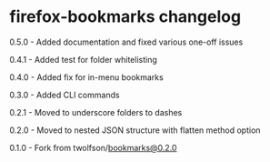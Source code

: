 # firefox-bookmarks changelog
0.5.0 - Added documentation and fixed various one-off issues

0.4.1 - Added test for folder whitelisting

0.4.0 - Added fix for in-menu bookmarks

0.3.0 - Added CLI commands

0.2.1 - Moved to underscore folders to dashes

0.2.0 - Moved to nested JSON structure with flatten method option

0.1.0 - Fork from twolfson/bookmarks@0.2.0
